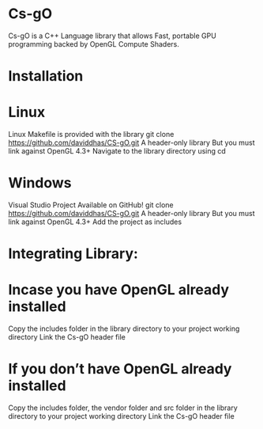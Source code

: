 Cs-gO
===============

Cs-gO is a C++ Language library that allows Fast, portable GPU programming
backed by OpenGL Compute Shaders.


Installation
============

Linux
=====

Linux Makefile is provided with the library
git clone https://github.com/daviddhas/CS-gO.git
A header-only library But you must link against OpenGL 4.3+
Navigate to the library directory using cd

Windows
=======
Visual Studio Project Available on GitHub!
git clone https://github.com/daviddhas/CS-gO.git
A header-only library But you must link against OpenGL 4.3+
Add the project as includes

Integrating Library:
===================


Incase you have OpenGL already installed
========================================
Copy the includes folder in the library directory to your project working
directory
Link the Cs-gO header file

If you don’t have OpenGL already installed
==========================================
Copy the  includes folder, the vendor folder and src folder in the library
directory to your project working directory
Link the Cs-gO header file


